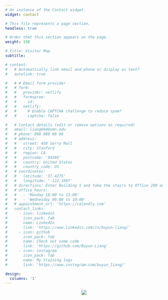 ```yaml
---
# An instance of the Contact widget.
widget: contact

# This file represents a page section.
headless: true

# Order that this section appears on the page.
weight: 150

# title: Visitor Map
subtitle:

# content:
#   # Automatically link email and phone or display as text?
#   autolink: true

#   # # Email form provider
#   # form:
#   #   provider: netlify
#   #   formspree:
#   #     id:
#   #   netlify:
#   #     # Enable CAPTCHA challenge to reduce spam?
#   #     captcha: false

#   # Contact details (edit or remove options as required)
#   email: liang664@umn.edu
#   # phone: 888 888 88 88
#   # address:
#   #   street: 450 Serra Mall
#   #   city: Stanford
#   #   region: CA
#   #   postcode: '94305'
#   #   country: United States
#   #   country_code: US
#   # coordinates:
#   #   latitude: '37.4275'
#   #   longitude: '-122.1697'
#   # directions: Enter Building 1 and take the stairs to Office 200 on Floor 2
#   # office_hours:
#   #   - 'Monday 10:00 to 13:00'
#   #   - 'Wednesday 09:00 to 10:00'
#   # appointment_url: 'https://calendly.com'
#   contact_links:
#     - icon: linkedin
#       icon_pack: fab
#       name: LinkedIn
#       link: 'https://www.linkedin.com/in/buyun-liang/'  
#     - icon: github
#       icon_pack: fab
#       name: Check out some code
#       link: 'https://github.com/Buyun-Liang'
#     - icon: instagram
#       icon_pack: fab
#       name: My training logs
#       link: 'https://www.instagram.com/buyun_liang/'

design:
  columns: '1'
---
```


<center><a href='https://clustrmaps.com/site/1bl74'  title='Visit tracker'><img src='https://clustrmaps.com/map_v2.png?cl=ffffff&w=400&t=n&d=CwDUhKnGcKCXK8HdXThiaP6qjx27qMXwYzKq9EDe34o&co=599dcd&ct=ffffff'> </a> </center></br>